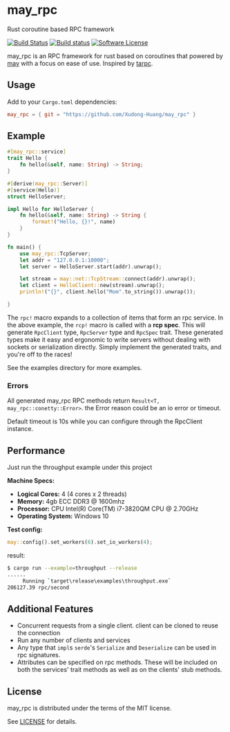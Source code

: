 # may_rpc

Rust coroutine based RPC framework

[![Build Status](https://travis-ci.org/Xudong-Huang/may_rpc.svg?branch=master)](https://travis-ci.org/Xudong-Huang/may_rpc)
[![Build status](https://ci.appveyor.com/api/projects/status/a2y8e6f8h2r49l1d/branch/master?svg=true)](https://ci.appveyor.com/project/Xudong-Huang/may-rpc/branch/master)
[![Software License](https://img.shields.io/badge/license-MIT-brightgreen.svg)](LICENSE)

may_rpc is an RPC framework for rust based on coroutines that powered by [may](https://github.com/Xudong-Huang/may) with a focus on ease of use. Inspired by [tarpc](https://github.com/google/tarpc).

## Usage

Add to your `Cargo.toml` dependencies:

```toml
may_rpc = { git = "https://github.com/Xudong-Huang/may_rpc" }
```

## Example

```rust
#[may_rpc::service]
trait Hello {
    fn hello(&self, name: String) -> String;
}

#[derive(may_rpc::Server)]
#[service(Hello)]
struct HelloServer;

impl Hello for HelloServer {
    fn hello(&self, name: String) -> String {
        format!("Hello, {}!", name)
    }
}

fn main() {
    use may_rpc::TcpServer;
    let addr = "127.0.0.1:10000";
    let server = HelloServer.start(addr).unwrap();

    let stream = may::net::TcpStream::connect(addr).unwrap();
    let client = HelloClient::new(stream).unwrap();
    println!("{}", client.hello("Mom".to_string()).unwrap());

}
```

The `rpc!` macro expands to a collection of items that form an rpc service. In the above example, the `rcp!` macro is called with a **rcp spec**. This will generate `RpcClient` type, `RpcServer` type and `RpcSpec` trait. These generated types make it easy and ergonomic to write servers without dealing with sockets or serialization directly. Simply implement the generated traits, and you're off to the races! 

See the examples directory for more examples.

### Errors

All generated may_rpc RPC methods return `Result<T, may_rpc::conetty::Error>`. the Error reason could be an io error or timeout. 

Default timeout is 10s while you can configure through the RpcClient instance.

## Performance

Just run the throughput example under this project

**Machine Specs:**

  * **Logical Cores:** 4 (4 cores x 2 threads)
  * **Memory:** 4gb ECC DDR3 @ 1600mhz
  * **Processor:** CPU Intel(R) Core(TM) i7-3820QM CPU @ 2.70GHz
  * **Operating System:** Windows 10

**Test config:**
```rust
may::config().set_workers(6).set_io_workers(4);
```
result:

```sh
$ cargo run --example=throughput --release
......
     Running `target\release\examples\throughput.exe`
206127.39 rpc/second
```

## Additional Features

- Concurrent requests from a single client. client can be cloned to reuse the connection
- Run any number of clients and services
- Any type that `impl`s `serde`'s `Serialize` and `Deserialize` can be used in
  rpc signatures.
- Attributes can be specified on rpc methods. These will be included on both the
  services' trait methods as well as on the clients' stub methods.

## License

may_rpc is distributed under the terms of the MIT license.

See [LICENSE](LICENSE) for details.
